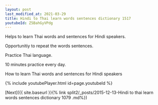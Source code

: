 ```yaml
---
layout: post
last_modified_at: 2021-03-29
title: Hindi to Thai learn words sentences dictionary 1517 
youtubeId: Z5BahGyVPdg
---
```

 
 
Helps to learn Thai words and sentences for Hindi speakers.

Opportunitiy to repeat the words sentences. 

Practice Thai language. 
 
10 minutes practice every day. 
 
How to learn Thai words and sentences for Hindi speakers 
 
{% include youtubePlayer.html id=page.youtubeId %}
 
 
[Next]({{ site.baseurl }}{% link  split2/_posts/2015-12-13-Hindi to thai learn words sentences dictionary 1079 .md%})
 
